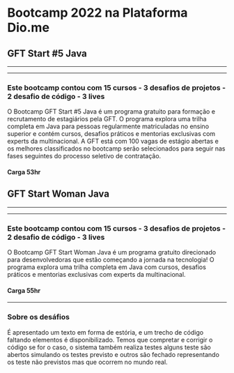 <h1>Bootcamp 2022 na Plataforma Dio.me</h1>

<h2>GFT Start #5 Java</h2>
<hr><hr>

<h3>Este bootcamp contou com 15 cursos - 3 desafios de projetos - 2 desafio de código - 3 lives</h3>

<p>O Bootcamp GFT Start #5 Java é um programa gratuito para formação e recrutamento de estagiários pela GFT. O programa explora uma trilha completa em Java para pessoas regularmente matriculadas no ensino superior e contém cursos, desafios práticos e mentorias exclusivas com experts da multinacional. A GFT está com 100 vagas de estágio abertas e os melhores classificados no bootcamp serão selecionados para seguir nas fases seguintes do processo seletivo de contratação.</p>
<h4>Carga 53hr</h4>

<h2>GFT Start Woman Java</h2>
<hr><hr>

<h3>Este bootcamp contou com 15 cursos - 3 desafios de projetos - 2 desafio de código - 3 lives</h3>

<p>O Bootcamp GFT Start Woman Java é um programa gratuito direcionado para desenvolvedoras que estão começando a jornada na tecnologia! O programa explora uma trilha completa em Java com cursos, desafios práticos e mentorias exclusivas com experts da multinacional.</p>
<h4>Carga 55hr</h4>

<hr>
<h3>Sobre os desáfios</h3>
<p>É apresentado um texto em forma de estória, e um trecho de código faltando elementos é disponibilizado. Temos que compretar e corrigir o código se for o caso, o sistema também realiza testes alguns teste são abertos simulando os testes previsto e outros são fechado representando os teste não previstos mas que ocorrem no mundo real.</p>
